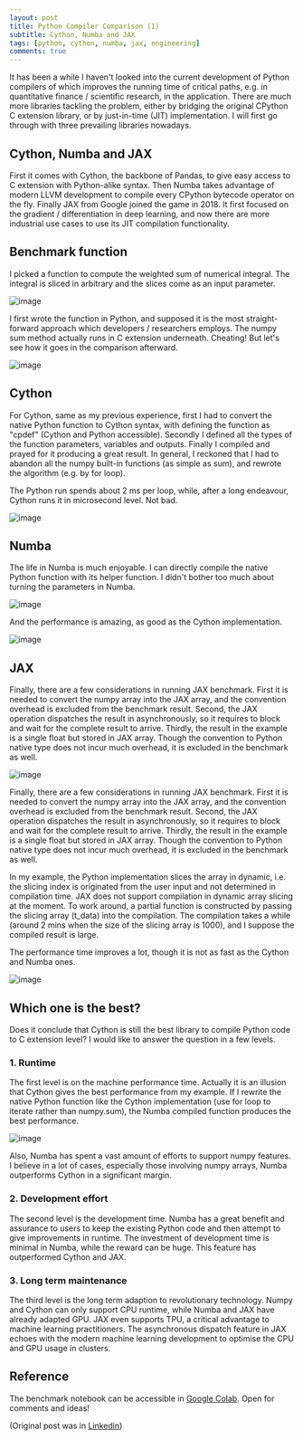 ```yaml
---
layout: post
title: Python Compiler Comparison (1)
subtitle: Cython, Numba and JAX
tags: [python, cython, numba, jax, engineering]
comments: true
---
```


It has been a while I haven't looked into the current development of Python compilers of which improves the running time of critical paths, e.g. in quantitative finance / scientific research, in the application. There are much more libraries tackling the problem, either by bridging the original CPython C extension library, or by just-in-time (JIT) implementation. I will first go through with three prevailing libraries nowadays.

## Cython, Numba and JAX

First it comes with Cython, the backbone of Pandas, to give easy access to C extension with Python-alike syntax. Then Numba takes advantage of modern LLVM development to compile every CPython bytecode operator on the fly. Finally JAX from Google joined the game in 2018. It first focused on the gradient / differentiation in deep learning, and now there are more industrial use cases to use its JIT compilation functionality.

## Benchmark function

I picked a function to compute the weighted sum of numerical integral. The integral is sliced in arbitrary and the slices come as an input parameter.

![image](https://user-images.githubusercontent.com/10500805/191352088-81589ddd-2ace-4e41-8df9-95f1276b3c65.png)


I first wrote the function in Python, and supposed it is the most straight-forward approach which developers / researchers employs. The numpy sum method actually runs in C extension underneath. Cheating! But let's see how it goes in the comparison afterward.

![image](https://user-images.githubusercontent.com/10500805/191352121-0ac3fee2-376d-49c9-91d6-c4c3f4b1bd3a.png)

## Cython

For Cython, same as my previous experience, first I had to convert the native Python function to Cython syntax, with defining the function as "cpdef" (Cython and Python accessible). Secondly I defined all the types of the function parameters, variables and outputs. Finally I compiled and prayed for it producing a great result. In general, I reckoned that I had to abandon all the numpy built-in functions (as simple as sum), and rewrote the algorithm (e.g. by for loop).

The Python run spends about 2 ms per loop, while, after a long endeavour, Cython runs it in microsecond level. Not bad.

![image](https://user-images.githubusercontent.com/10500805/191352233-36ebee2d-4d8b-4c1b-b0bb-be554a3338dc.png)


## Numba

The life in Numba is much enjoyable. I can directly compile the native Python function with its helper function. I didn't bother too much about turning the parameters in Numba.

![image](https://user-images.githubusercontent.com/10500805/191352256-5d0f9db6-3734-4561-a028-f147e364242f.png)

And the performance is amazing, as good as the Cython implementation.

![image](https://user-images.githubusercontent.com/10500805/191352270-8e002113-db00-43e5-b84b-98d9db2213ee.png)


## JAX

Finally, there are a few considerations in running JAX benchmark. First it is needed to convert the numpy array into the JAX array, and the convention overhead is excluded from the benchmark result. Second, the JAX operation dispatches the result in asynchronously, so it requires to block and wait for the complete result to arrive. Thirdly, the result in the example is a single float but stored in JAX array. Though the convention to Python native type does not incur much overhead, it is excluded in the benchmark as well.

![image](https://user-images.githubusercontent.com/10500805/191352304-bfc5d904-64a9-4358-91bf-d9b74f329cc7.png)

Finally, there are a few considerations in running JAX benchmark. First it is needed to convert the numpy array into the JAX array, and the convention overhead is excluded from the benchmark result. Second, the JAX operation dispatches the result in asynchronously, so it requires to block and wait for the complete result to arrive. Thirdly, the result in the example is a single float but stored in JAX array. Though the convention to Python native type does not incur much overhead, it is excluded in the benchmark as well.

In my example, the Python implementation slices the array in dynamic, i.e. the slicing index is originated from the user input and not determined in compilation time. JAX does not support compilation in dynamic array slicing at the moment. To work around, a partial function is constructed by passing the slicing array (t_data) into the compilation. The compilation takes a while (around 2 mins when the size of the slicing array is 1000), and I suppose the compiled result is large.

The performance time improves a lot, though it is not as fast as the Cython and Numba ones.

![image](https://user-images.githubusercontent.com/10500805/191352371-28329b90-dc80-48fb-9eb0-c6f3403b8228.png)


## Which one is the best?

Does it conclude that Cython is still the best library to compile Python code to C extension level? I would like to answer the question in a few levels.

### 1. Runtime

The first level is on the machine performance time. Actually it is an illusion that Cython gives the best performance from my example. If I rewrite the native Python function like the Cython implementation (use for loop to iterate rather than numpy.sum), the Numba compiled function produces the best performance.

![image](https://user-images.githubusercontent.com/10500805/191352422-3f98516f-634e-4e8e-9bc5-d08799b8f49b.png)

Also, Numba has spent a vast amount of efforts to support numpy features. I believe in a lot of cases, especially those involving numpy arrays, Numba outperforms Cython in a significant margin.

### 2. Development effort

The second level is the development time. Numba has a great benefit and assurance to users to keep the existing Python code and then attempt to give improvements in runtime. The investment of development time is minimal in Numba, while the reward can be huge. This feature has outperformed Cython and JAX.

### 3. Long term maintenance

The third level is the long term adaption to revolutionary technology. Numpy and Cython can only support CPU runtime, while Numba and JAX have already adapted GPU. JAX even supports TPU, a critical advantage to machine learning practitioners. The asynchronous dispatch feature in JAX echoes with the modern machine learning development to optimise the CPU and GPU usage in clusters.

## Reference
The benchmark notebook can be accessible in [Google Colab](https://colab.research.google.com/drive/1DLb8SgR7S4UCbpW1YDmlS0EWruB-Z2Ki?usp=sharing). Open for comments and ideas!

(Original post was in [Linkedin](linkedin.com/pulse/python-compiler-comparison-1-gavin-chan/))
